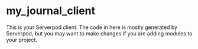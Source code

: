 # my_journal_client

This is your Serverpod client. The code in here is mostly generated by
Serverpod, but you may want to make changes if you are adding modules to your
project.
